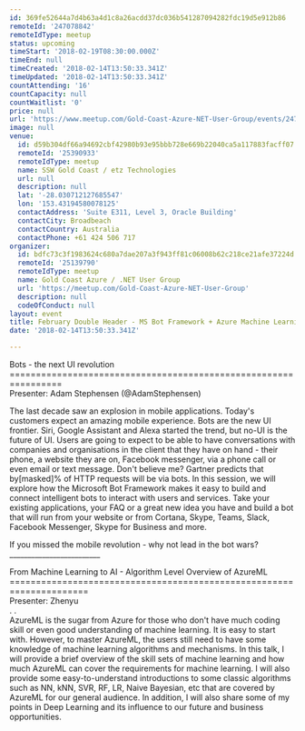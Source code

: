 ```yaml
---
id: 369fe52644a7d4b63a4d1c8a26acdd37dc036b541287094282fdc19d5e912b86
remoteId: '247078842'
remoteIdType: meetup
status: upcoming
timeStart: '2018-02-19T08:30:00.000Z'
timeEnd: null
timeCreated: '2018-02-14T13:50:33.341Z'
timeUpdated: '2018-02-14T13:50:33.341Z'
countAttending: '16'
countCapacity: null
countWaitlist: '0'
price: null
url: 'https://www.meetup.com/Gold-Coast-Azure-NET-User-Group/events/247078842/'
image: null
venue:
  id: d59b304df66a94692cbf42980b93e95bbb728e669b22040ca5a117883facff07
  remoteId: '25390933'
  remoteIdType: meetup
  name: SSW Gold Coast / etz Technologies
  url: null
  description: null
  lat: '-28.030712127685547'
  lon: '153.43194580078125'
  contactAddress: 'Suite E311, Level 3, Oracle Building'
  contactCity: Broadbeach
  contactCountry: Australia
  contactPhone: +61 424 506 717
organizer:
  id: bdfc73c3f1983624c680a7dae207a3f943ff81c06008b62c218ce21afe37224d
  remoteId: '25139790'
  remoteIdType: meetup
  name: Gold Coast Azure / .NET User Group
  url: 'https://meetup.com/Gold-Coast-Azure-NET-User-Group'
  description: null
  codeOfConduct: null
layout: event
title: February Double Header - MS Bot Framework + Azure Machine Learning
date: '2018-02-14T13:50:33.341Z'

---
```

<p>Bots - the next UI revolution<br/>================================================================<br/>Presenter: Adam Stephensen (@AdamStephensen)</p> <p>The last decade saw an explosion in mobile applications. Today's customers expect an amazing mobile experience. Bots are the new UI frontier. Siri, Google Assistant and Alexa started the trend, but no-UI is the future of UI. Users are going to expect to be able to have conversations with companies and organisations in the client that they have on hand - their phone, a website they are on, Facebook messenger, via a phone call or even email or text message. Don't believe me? Gartner predicts that by[masked]% of HTTP requests will be via bots. In this session, we will explore how the Microsoft Bot Framework makes it easy to build and connect intelligent bots to interact with users and services. Take your existing applications, your FAQ or a great new idea you have and build a bot that will run from your website or from Cortana, Skype, Teams, Slack, Facebook Messenger, Skype for Business and more.</p> <p>If you missed the mobile revolution - why not lead in the bot wars?<br/>_________________________</p> <p>From Machine Learning to AI - Algorithm Level Overview of AzureML<br/>=====================================================================<br/>Presenter: Zhenyu<br/>. .<br/>AzureML is the sugar from Azure for those who don't have much coding skill or even good understanding of machine learning. It is easy to start with. However, to master AzureML, the users still need to have some knowledge of machine learning algorithms and mechanisms. In this talk, I will provide a brief overview of the skill sets of machine learning and how much AzureML can cover the requirements for machine learning. I will also provide some easy-to-understand introductions to some classic algorithms such as NN, kNN, SVR, RF, LR, Naive Bayesian, etc that are covered by AzureML for our general audience. In addition, I will also share some of my points in Deep Learning and its influence to our future and business opportunities.</p>
